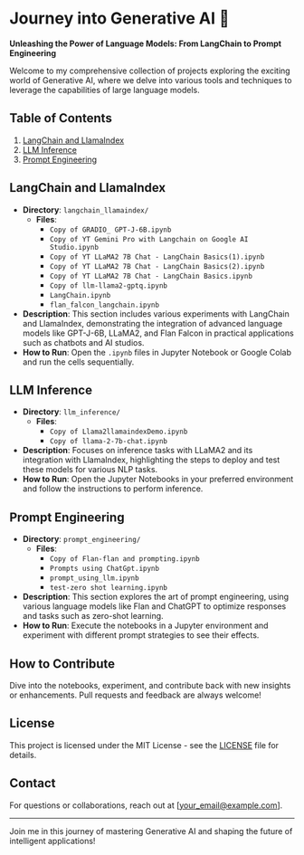 #  Journey into Generative AI 🚀

**Unleashing the Power of Language Models: From LangChain to Prompt Engineering**

Welcome to my comprehensive collection of projects exploring the exciting world of Generative AI, where we delve into various tools and techniques to leverage the capabilities of large language models.

## Table of Contents

1. [LangChain and LlamaIndex](#langchain-and-llamaindex)
2. [LLM Inference](#llm-inference)
3. [Prompt Engineering](#prompt-engineering)

## LangChain and LlamaIndex

- **Directory**: `langchain_llamaindex/`
    - **Files**:
        - `Copy of GRADIO_ GPT-J-6B.ipynb`
        - `Copy of YT Gemini Pro with Langchain on Google AI Studio.ipynb`
        - `Copy of YT LLaMA2 7B Chat - LangChain Basics(1).ipynb`
        - `Copy of YT LLaMA2 7B Chat - LangChain Basics(2).ipynb`
        - `Copy of YT LLaMA2 7B Chat - LangChain Basics.ipynb`
        - `Copy of llm-llama2-gptq.ipynb`
        - `LangChain.ipynb`
        - `flan_falcon_langchain.ipynb`
- **Description**: 
    This section includes various experiments with LangChain and LlamaIndex, demonstrating the integration of advanced language models like GPT-J-6B, LLaMA2, and Flan Falcon in practical applications such as chatbots and AI studios.
- **How to Run**: Open the `.ipynb` files in Jupyter Notebook or Google Colab and run the cells sequentially.

## LLM Inference

- **Directory**: `llm_inference/`
    - **Files**:
        - `Copy of Llama2llamaindexDemo.ipynb`
        - `Copy of llama-2-7b-chat.ipynb`
- **Description**: 
    Focuses on inference tasks with LLaMA2 and its integration with LlamaIndex, highlighting the steps to deploy and test these models for various NLP tasks.
- **How to Run**: Open the Jupyter Notebooks in your preferred environment and follow the instructions to perform inference.

## Prompt Engineering

- **Directory**: `prompt_engineering/`
    - **Files**:
        - `Copy of Flan-flan and prompting.ipynb`
        - `Prompts using ChatGpt.ipynb`
        - `prompt_using_llm.ipynb`
        - `test-zero shot learning.ipynb`
- **Description**: 
    This section explores the art of prompt engineering, using various language models like Flan and ChatGPT to optimize responses and tasks such as zero-shot learning.
- **How to Run**: Execute the notebooks in a Jupyter environment and experiment with different prompt strategies to see their effects.

## How to Contribute

Dive into the notebooks, experiment, and contribute back with new insights or enhancements. Pull requests and feedback are always welcome!

## License

This project is licensed under the MIT License - see the [LICENSE](LICENSE) file for details.

## Contact

For questions or collaborations, reach out at [your_email@example.com].

---

Join me in this journey of mastering Generative AI and shaping the future of intelligent applications!
